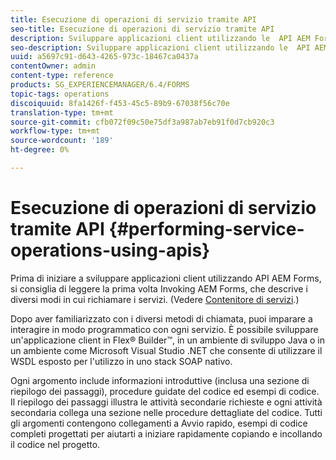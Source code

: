```yaml
---
title: Esecuzione di operazioni di servizio tramite API
seo-title: Esecuzione di operazioni di servizio tramite API
description: Sviluppare applicazioni client utilizzando le  API AEM Forms.
seo-description: Sviluppare applicazioni client utilizzando le  API AEM Forms.
uuid: a5697c91-d643-4265-973c-18467ca0437a
contentOwner: admin
content-type: reference
products: SG_EXPERIENCEMANAGER/6.4/FORMS
topic-tags: operations
discoiquuid: 8fa1426f-f453-45c5-89b9-67038f56c70e
translation-type: tm+mt
source-git-commit: cfb072f09c50e75df3a987ab7eb91f0d7cb920c3
workflow-type: tm+mt
source-wordcount: '189'
ht-degree: 0%

---
```



# Esecuzione di operazioni di servizio tramite API {#performing-service-operations-using-apis}

Prima di iniziare a sviluppare applicazioni client utilizzando  API AEM Forms, si consiglia di leggere la prima volta Invoking  AEM Forms, che descrive i diversi modi in cui richiamare i servizi. (Vedere [Contenitore di servizi](/help/forms/developing/service-container.md#service-container).)

Dopo aver familiarizzato con i diversi metodi di chiamata, puoi imparare a interagire in modo programmatico con ogni servizio. È possibile sviluppare un&#39;applicazione client in  Flex® Builder™, in un ambiente di sviluppo Java o in un ambiente come Microsoft Visual Studio .NET che consente di utilizzare il WSDL esposto per l&#39;utilizzo in uno stack SOAP nativo.

Ogni argomento include informazioni introduttive (inclusa una sezione di riepilogo dei passaggi), procedure guidate del codice ed esempi di codice. Il riepilogo dei passaggi illustra le attività secondarie richieste e ogni attività secondaria collega una sezione nelle procedure dettagliate del codice. Tutti gli argomenti contengono collegamenti a Avvio rapido, esempi di codice completi progettati per aiutarti a iniziare rapidamente copiando e incollando il codice nel progetto.
